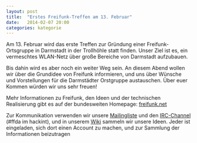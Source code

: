 ```yaml
---
layout: post
title:  "Erstes Freifunk-Treffen am 13. Februar"
date:   2014-02-07 20:00
categories: kategorie
---
```

Am 13. Februar wird das erste Treffen zur Gründung einer Freifunk-Ortsgruppe in
Darmstadt in der Trollhöhle statt finden. Unser Ziel ist es, ein vermeschtes
WLAN-Netz über große Bereiche von Darmstadt aufzubauen.

Bis dahin wird es aber
noch ein weiter Weg sein. An diesem Abend wollen wir über die Grundidee von
Freifunk informieren, und uns über Wünsche und Vorstellungen für die
Darmstädter Orstgruppe austauschen. Über euer Kommen würden wir uns sehr
freuen!

Mehr Informationen zu Freifunk, den Ideen und der technischen Realisierung gibt
es auf der bundesweiten Homepage: [freifunk.net](http://freifunk.net/)

Zur Kommunikation verwenden wir unsere [Mailingliste](http://lists.freifunk.net/mailman/listinfo/darmstadt-freifunk.net)
und den [IRC-Channel](irc://irc.hackint.org/#fffda) (#ffda im hackint),
und in unserem [Wiki](http://wiki.freifunk.net/Darmstadt) sammeln wir unsere Ideen. Jeder ist
eingeladen, sich dort  einen Account zu machen, und zur Sammlung der
Informationen beizutragen
